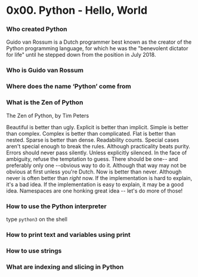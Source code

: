 # 0x00. Python - Hello, World

### Who created Python
Guido van Rossum is a Dutch programmer best known as the creator of the Python programming language, for which he was the "benevolent dictator for life" until he stepped down from the position in July 2018.

### Who is Guido van Rossum


### Where does the name ‘Python’ come from

### What is the Zen of Python
The Zen of Python, by Tim Peters

Beautiful is better than ugly.
Explicit is better than implicit.
Simple is better than complex.
Complex is better than complicated.
Flat is better than nested.
Sparse is better than dense.
Readability counts.
Special cases aren't special enough to break the rules.
Although practicality beats purity.
Errors should never pass silently.
Unless explicitly silenced.
In the face of ambiguity, refuse the temptation to guess.
There should be one-- and preferably only one --obvious way to do it.
Although that way may not be obvious at first unless you're Dutch.
Now is better than never.
Although never is often better than *right* now.
If the implementation is hard to explain, it's a bad idea.
If the implementation is easy to explain, it may be a good idea.
Namespaces are one honking great idea -- let's do more of those!

### How to use the Python interpreter
type `python3` on the shell
 
### How to print text and variables using print

### How to use strings

### What are indexing and slicing in Python
